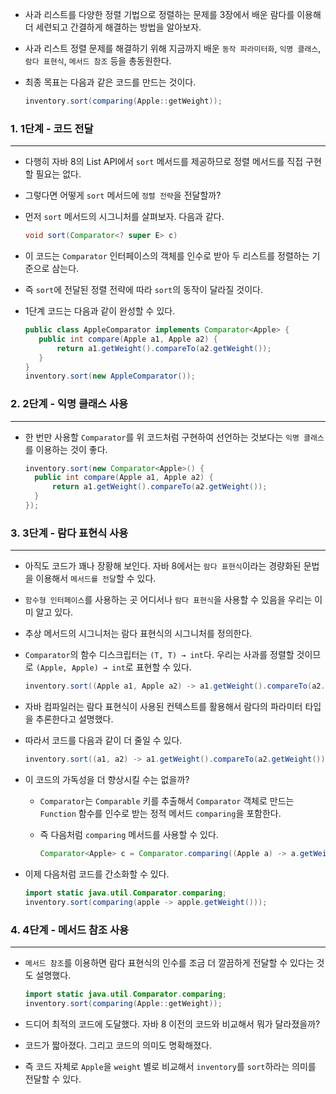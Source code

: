 - 사과 리스트를 다양한 정렬 기법으로 정렬하는 문제를 3장에서 배운 람다를 이용해 더 세련되고 간결하게 해결하는 방법을 알아보자.

- 사과 리스트 정렬 문제를 해결하기 위해 지금까지 배운 `동작 파라미터화`, `익명 클래스`, `람다 표현식`, `메서드 참조` 등을 총동원한다.

- 최종 목표는 다음과 같은 코드를 만드는 것이다.

  ```java
  inventory.sort(comparing(Apple::getWeight));
  ```

### 1. 1단계 - 코드 전달

---

- 다행히 자바 8의 List API에서 `sort` 메서드를 제공하므로 정렬 메서드를 직접 구현할 필요는 없다.

- 그렇다면 어떻게 `sort` 메서드에 `정렬 전략`을 전달할까?

- 먼저 `sort` 메서드의 시그니처를 살펴보자. 다음과 같다.

  ```java
  void sort(Comparator<? super E> c)
  ```

- 이 코드는 `Comparator` 인터페이스의 객체를 인수로 받아 두 리스트를 정렬하는 기준으로 삼는다.

- 즉 `sort`에 전달된 정렬 전략에 따라 `sort`의 동작이 달라질 것이다.

- 1단계 코드는 다음과 같이 완성할 수 있다.

   ```java
   public class AppleComparator implements Comparator<Apple> {
      public int compare(Apple a1, Apple a2) {
          return a1.getWeight().compareTo(a2.getWeight());
      }
   }
   inventory.sort(new AppleComparator());
   ```

### 2. 2단계 - 익명 클래스 사용

---

- 한 번만 사용할 `Comparator`를 위 코드처럼 구현하여 선언하는 것보다는 `익명 클래스`를 이용하는 것이 좋다.

  ```java
  inventory.sort(new Comparator<Apple>() {
    public int compare(Apple a1, Apple a2) {
        return a1.getWeight().compareTo(a2.getWeight());
    }
  });
  ```

### 3. 3단계 - 람다 표현식 사용

---

- 아직도 코드가 꽤나 장황해 보인다. 자바 8에서는 `람다 표현식`이라는 경량화된 문법을 이용해서 `메서드를 전달`할 수 있다.

- `함수형 인터페이스`를 사용하는 곳 어디서나 `람다 표현식`을 사용할 수 있음을 우리는 이미 알고 있다.

- 추상 메서드의 시그니처는 람다 표현식의 시그니처를 정의한다.

- `Comparator`의 함수 디스크립터는 `(T, T) → int`다. 우리는 사과를 정렬할 것이므로 `(Apple, Apple) → int`로 표현할 수 있다.

   ```java
   inventory.sort((Apple a1, Apple a2) -> a1.getWeight().compareTo(a2.getWeight()));
   ```

- 자바 컴파일러는 람다 표현식이 사용된 컨텍스트를 활용해서 람다의 파라미터 타입을 추론한다고 설명했다.

- 따라서 코드를 다음과 같이 더 줄일 수 있다.

   ```java
   inventory.sort((a1, a2) -> a1.getWeight().compareTo(a2.getWeight()));
   ```

- 이 코드의 가독성을 더 향상시킬 수는 없을까?

    - `Comparator`는 `Comparable` 키를 추출해서 `Comparator` 객체로 만드는 `Function` 함수를 인수로 받는 정적 메서드 `comparing`을
      포함한다.

    - 즉 다음처럼 `comparing` 메서드를 사용할 수 있다.

       ```java
       Comparator<Apple> c = Comparator.comparing((Apple a) -> a.getWeight());
       ```

- 이제 다음처럼 코드를 간소화할 수 있다.

     ```java
     import static java.util.Comparator.comparing;
     inventory.sort(comparing(apple -> apple.getWeight()));
     ```

### 4. 4단계 - 메서드 참조 사용

---

- `메서드 참조`를 이용하면 람다 표현식의 인수를 조금 더 깔끔하게 전달할 수 있다는 것도 설명했다.

     ```java
     import static java.util.Comparator.comparing;
     inventory.sort(comparing(Apple::getWeight));
     ```

- 드디어 최적의 코드에 도달했다. 자바 8 이전의 코드와 비교해서 뭐가 달라졌을까?

- 코드가 짧아졌다. 그리고 코드의 의미도 명확해졌다. 

- 즉 코드 자체로 `Apple`을 `weight` 별로 비교해서 `inventory`를 `sort`하라는 의미를 전달할 수 있다.